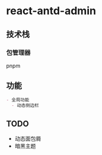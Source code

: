 # react-antd-admin

## 技术栈

### 包管理器

pnpm

## 功能

```md
- 全局功能
  - 动态侧边栏
```

## TODO

- 动态面包屑
- 暗黑主题
